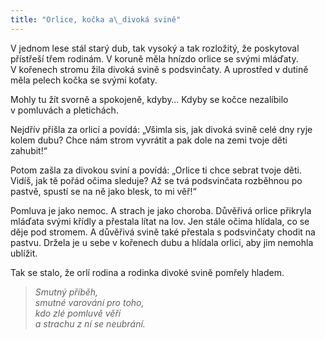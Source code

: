 ```yaml
---
title: "Orlice, kočka a\_divoká svině"
---
```


  

V jednom lese stál starý dub, tak vysoký a tak rozložitý, že poskytoval přístřeší třem rodinám. V koruně měla hnízdo orlice se svými mláďaty. V kořenech stromu žila divoká svině s podsvinčaty. A uprostřed v dutině měla pelech kočka se svými koťaty.

Mohly tu žít svorně a spokojeně, kdyby… Kdyby se kočce nezalíbilo v pomluvách a pletichách.

Nejdřív přišla za orlicí a povídá: „Všimla sis, jak divoká svině celé dny ryje kolem dubu? Chce nám strom vyvrátit a pak dole na zemi tvoje děti zahubit!“

Potom zašla za divokou sviní a povídá: „Orlice ti chce sebrat tvoje děti. Vidíš, jak tě pořád očima sleduje? Až se tvá podsvinčata rozběhnou po pastvě, spustí se na ně jako blesk, to mi věř!“

Pomluva je jako nemoc. A strach je jako choroba. Důvěřivá orlice přikryla mláďata svými křídly a přestala lítat na lov. Jen stále očima hlídala, co se děje pod stromem. A důvěřivá svině také přestala s podsvinčaty chodit na pastvu. Držela je u sebe v kořenech dubu a hlídala orlici, aby jim nemohla ublížit.

Tak se stalo, že orlí rodina a rodinka divoké svině pomřely hladem.

> _Smutný příběh,  
> smutné varování pro toho,  
> kdo zlé pomluvě věří  
> a strachu z ní se neubrání._
